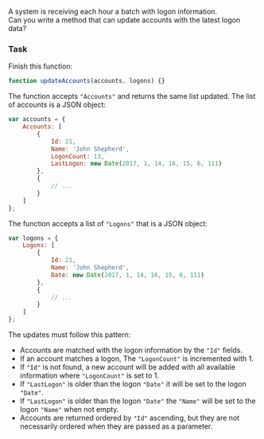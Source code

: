 A system is receiving each hour a batch with logon information.  
Can you write a method that can update accounts with the latest logon data?

### Task

Finish this function:

```javascript
function updateAccounts(accounts, logons) {}
```

The function accepts `"Accounts"` and returns the same list updated. The list of accounts is a JSON object:

```javascript
var accounts = {
    Accounts: [
        {
            Id: 21,
            Name: 'John Shepherd',
            LogonCount: 13,
            LastLogon: new Date(2017, 1, 14, 16, 15, 6, 111)
        },
        {
            // ...
        }
    ]
};
```

The function accepts a list of `"Logons"` that is a JSON object:

```javascript
var logons = {
    Logons: [
        {
            Id: 21,
            Name: 'John Shepherd',
            Date: new Date(2017, 1, 14, 16, 15, 6, 111)
        },
        {
            // ...
        }
    ]
};
```

The updates must follow this pattern:

-   Accounts are matched with the logon information by the `"Id"` fields.
-   If an account matches a logon, The `"LogonCount"` is incremented with 1.
-   If `"Id"` is not found, a new account will be added with all available information where `"LogonCount"` is set to 1.
-   If `"LastLogon"` is older than the logon `"Date"` it will be set to the logon `"Date"`.
-   If `"LastLogon"` is older than the logon `"Date"` the `"Name"` will be set to the logon `"Name"` when not empty.
-   Accounts are returned ordered by `"Id"` ascending, but they are not necessarily ordered when they are passed as a parameter.
